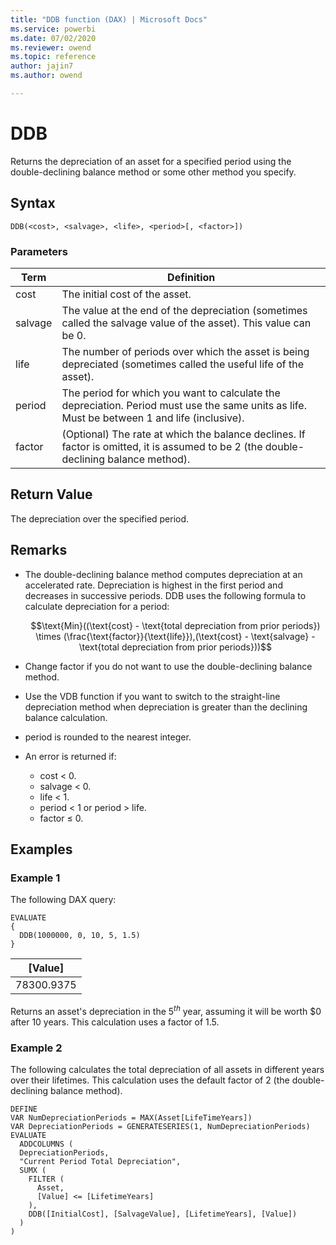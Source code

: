 ```yaml
---
title: "DDB function (DAX) | Microsoft Docs"
ms.service: powerbi
ms.date: 07/02/2020
ms.reviewer: owend
ms.topic: reference
author: jajin7
ms.author: owend

---
```


# DDB

Returns the depreciation of an asset for a specified period using the double-declining balance method or some other method you specify.

## Syntax

```dax
DDB(<cost>, <salvage>, <life>, <period>[, <factor>])
```

### Parameters

|Term|Definition|  
|--------|--------------|  
|cost|The initial cost of the asset.|
|salvage|The value at the end of the depreciation (sometimes called the salvage value of the asset). This value can be 0.|
|life|The number of periods over which the asset is being depreciated (sometimes called the useful life of the asset).|
|period|The period for which you want to calculate the depreciation. Period must use the same units as life. Must be between 1 and life (inclusive).|
|factor|(Optional) The rate at which the balance declines. If factor is omitted, it is assumed to be 2 (the double-declining balance method).|

## Return Value

The depreciation over the specified period.

## Remarks

- The double-declining balance method computes depreciation at an accelerated rate. Depreciation is highest in the first period and decreases in successive periods. DDB uses the following formula to calculate depreciation for a period:

  $$\text{Min}((\text{cost} - \text{total depreciation from prior periods}) \times (\frac{\text{factor}}{\text{life}}),(\text{cost} - \text{salvage} - \text{total depreciation from prior periods}))$$

- Change factor if you do not want to use the double-declining balance method.

- Use the VDB function if you want to switch to the straight-line depreciation method when depreciation is greater than the declining balance calculation.

- period is rounded to the nearest integer.

- An error is returned if:
  - cost < 0.
  - salvage < 0.
  - life < 1.
  - period < 1 or period > life.
  - factor ≤ 0.

## Examples

### Example 1

The following DAX query:

```dax
EVALUATE
{
  DDB(1000000, 0, 10, 5, 1.5)
}
```

| **[Value]** |
| ------------- |
| 78300.9375    |

Returns an asset's depreciation in the 5$^{th}$ year, assuming it will be worth \$0 after 10 years. This calculation uses a factor of 1.5.

### Example 2

The following calculates the total depreciation of all assets in different years over their lifetimes. This calculation uses the default factor of 2 (the double-declining balance method).

```dax
DEFINE
VAR NumDepreciationPeriods = MAX(Asset[LifeTimeYears])
VAR DepreciationPeriods = GENERATESERIES(1, NumDepreciationPeriods)
EVALUATE
  ADDCOLUMNS (
  DepreciationPeriods,
  "Current Period Total Depreciation",
  SUMX (
    FILTER (
      Asset,
      [Value] <= [LifetimeYears]
    ),
    DDB([InitialCost], [SalvageValue], [LifetimeYears], [Value])
  )
)
```
